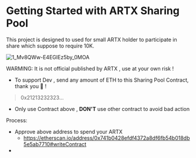 # Getting Started with ARTX Sharing Pool

  This project is designed to used for small ARTX holder to participate in share which suppose to require 10K.
  
  
 ![1_Mv8QWw-E4EGIEz5by_0MOA](https://user-images.githubusercontent.com/38970774/113503531-19adfb00-9565-11eb-87dd-9e09839d28e5.png)
 
 
 
 WARMING: It is not official published by ARTX , use at your own risk !



* To support Dev , send any amount of ETH to this Sharing Pool Contract, thank you 🦄 !
> 0x21213232323...

* Only use  Contract above , **DON'T** use other contract to avoid bad action 


Process:
* Approve above address to spend your ARTX
  - https://etherscan.io/address/0x741b0428efdf4372a8df6fb54b018db5e5ab7710#writeContract
* 
